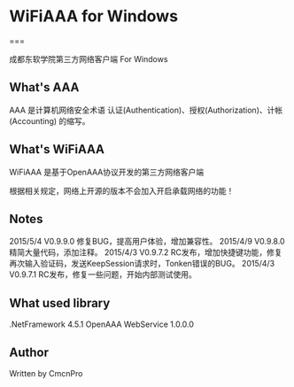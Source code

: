 # WiFiAAA for Windows
===

成都东软学院第三方网络客户端 For Windows

## What's AAA

AAA 是计算机网络安全术语 认证(Authentication)、授权(Authorization)、计帐(Accounting) 的缩写。

## What's WiFiAAA

WiFiAAA 是基于OpenAAA协议开发的第三方网络客户端

根据相关规定，网络上开源的版本不会加入开启承载网络的功能！

## Notes

2015/5/4 V0.9.9.0 修复BUG，提高用户体验，增加兼容性。
2015/4/9 V0.9.8.0 精简大量代码，添加注释。
2015/4/3 V0.9.7.2 RC发布，增加快捷键功能，修复再次输入验证码，发送KeepSession请求时，Tonken错误的BUG。
2015/4/3 V0.9.7.1 RC发布，修复一些问题，开始内部测试使用。

## What used library

.NetFramework 4.5.1 	OpenAAA WebService 1.0.0.0

## Author

Written by CmcnPro
